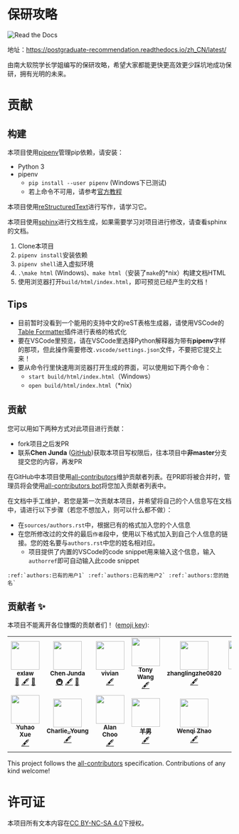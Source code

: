 # 保研攻略

![Read the Docs](https://img.shields.io/readthedocs/postgraduate-recommendation?style=flat-square)

地址：https://postgraduate-recommendation.readthedocs.io/zh_CN/latest/

由南大软院学长学姐编写的保研攻略，希望大家都能更快更高效更少踩坑地成功保研，拥有光明的未来。

# 贡献

## 构建

本项目使用[pipenv](https://pipenv.kennethreitz.org/en/latest/)管理pip依赖，请安装：

- Python 3
- pipenv
    - `pip install --user pipenv` (Windows下已测试)
    - 若上命令不可用，请参考[官方教程](https://pipenv.kennethreitz.org/en/latest/install/#installing-pipenv)

本项目使用[reStructuredText](http://www.sphinx-doc.org/en/master/usage/restructuredtext/basics.html)进行写作，请学习它。

本项目使用[sphinx](http://www.sphinx-doc.org/en/master/contents.html)进行文档生成，如果需要学习对项目进行修改，请查看sphinx的文档。

1. Clone本项目
2. `pipenv install`安装依赖
3. `pipenv shell`进入虚拟环境
4. `.\make html` (Windows)、`make html`（安装了`make`的*nix）构建文档HTML
5. 使用浏览器打开`build/html/index.html`，即可预览已经产生的文档！

## Tips

- 目前暂时没看到一个能用的支持中文的reST表格生成器，请使用VSCode的[Table Formatter](https://marketplace.visualstudio.com/items?itemName=shuworks.vscode-table-formatter)插件进行表格的格式化
- 要在VSCode里预览，请在VSCode里选择Python解释器为带有**pipenv**字样的那项，但此操作需要修改`.vscode/settings.json`文件，不要把它提交上来！
- 要从命令行里快速用浏览器打开生成的界面，可以使用如下两个命令：
    - `start build/html/index.html`（Windows）
    - `open build/html/index.html`（*nix）

## 贡献

您可以用如下两种方式对此项目进行贡献：

- fork项目之后发PR
- 联系**Chen Junda** ([GitHub](https://github.com/ddadaal))获取本项目写权限后，往本项目中**非master**分支提交您的内容，再发PR

在GitHub中本项目使用[all-contributors](https://allcontributors.org/en)维护贡献者列表。在PR即将被合并时，管理员将会使用[all-contributors bot](https://allcontributors.org/docs/en/bot/overview)将您加入贡献者列表中。

在文档中手工维护，若您是第一次贡献本项目，并希望将自己的个人信息写在文档中，请进行以下步骤（若您不想加入，则可以什么都不做）：

- 在`sources/authors.rst`中，根据已有的格式加入您的个人信息
- 在您所修改过的文件的最后`作者`段中，使用以下格式加入到自己个人信息的链接。您的姓名要与`authors.rst`中您的姓名相对应。
    - 项目提供了内置的VSCode的code snippet用来输入这个信息，输入`authorref`即可自动输入此code snippet

```
:ref:`authors:已有的用户1` :ref:`authors:已有的用户2` :ref:`authors:您的姓名` 
```

## 贡献者 ✨

本项目不能离开各位慷慨的贡献者们！ ([emoji key](https://allcontributors.org/docs/en/emoji-key)):

<!-- ALL-CONTRIBUTORS-LIST:START - Do not remove or modify this section -->
<!-- prettier-ignore-start -->
<!-- markdownlint-disable -->
<table>
  <tr>
    <td align="center"><a href="https://github.com/exlaw"><img src="https://avatars1.githubusercontent.com/u/32476950?v=4" width="64px;" alt=""/><br /><sub><b>exlaw</b></sub></a><br /><a href="#ideas-exlaw" title="Ideas, Planning, & Feedback">🤔</a> <a href="#content-exlaw" title="Content">🖋</a> <a href="https://github.com/NJU-SE-15-share-review/postgraduate-recommendation/pulls?q=is%3Apr+reviewed-by%3Aexlaw" title="Reviewed Pull Requests">👀</a></td>
    <td align="center"><a href="https://ddadaal.me"><img src="https://avatars0.githubusercontent.com/u/8363856?v=4" width="64px;" alt=""/><br /><sub><b>Chen Junda</b></sub></a><br /><a href="#infra-ddadaal" title="Infrastructure (Hosting, Build-Tools, etc)">🚇</a> <a href="#content-ddadaal" title="Content">🖋</a> <a href="https://github.com/NJU-SE-15-share-review/postgraduate-recommendation/pulls?q=is%3Apr+reviewed-by%3Addadaal" title="Reviewed Pull Requests">👀</a></td>
    <td align="center"><a href="https://github.com/vivian-jq"><img src="https://avatars1.githubusercontent.com/u/16713101?v=4" width="64px;" alt=""/><br /><sub><b>vivian</b></sub></a><br /><a href="#content-vivian-jq" title="Content">🖋</a></td>
    <td align="center"><a href="https://github.com/tonywang1945yes"><img src="https://avatars0.githubusercontent.com/u/31364471?v=4" width="64px;" alt=""/><br /><sub><b>Tony Wang</b></sub></a><br /><a href="#content-tonywang1945yes" title="Content">🖋</a></td>
    <td align="center"><a href="https://github.com/zhanglingzhe0820"><img src="https://avatars2.githubusercontent.com/u/24886743?v=4" width="64px;" alt=""/><br /><sub><b>zhanglingzhe0820</b></sub></a><br /><a href="#content-zhanglingzhe0820" title="Content">🖋</a></td>
    <td align="center"><a href="http://hanxinhu.github.io"><img src="https://avatars3.githubusercontent.com/u/24485000?v=4" width="64px;" alt=""/><br /><sub><b>韩新虎</b></sub></a><br /><a href="#content-hanxinhu" title="Content">🖋</a></td>
    <td align="center"><a href="http://wensun.today"><img src="https://avatars1.githubusercontent.com/u/35923278?v=4" width="64px;" alt=""/><br /><sub><b>Wen Sun</b></sub></a><br /><a href="#content-HermitSun" title="Content">🖋</a></td>
  </tr>
  <tr>
    <td align="center"><a href="https://github.com/Moonquakes"><img src="https://avatars0.githubusercontent.com/u/38858895?v=4" width="64px;" alt=""/><br /><sub><b>Yuhao Xue</b></sub></a><br /><a href="#content-Moonquakes" title="Content">🖋</a></td>
    <td align="center"><a href="https://github.com/GitOfCharlie"><img src="https://avatars1.githubusercontent.com/u/37411016?v=4" width="64px;" alt=""/><br /><sub><b>Charlie_Young</b></sub></a><br /><a href="#content-GitOfCharlie" title="Content">🖋</a></td>
    <td align="center"><a href="https://github.com/HeimingZ"><img src="https://avatars2.githubusercontent.com/u/43991780?v=4" width="64px;" alt=""/><br /><sub><b>Alan Choo</b></sub></a><br /><a href="#content-HeimingZ" title="Content">🖋</a></td>
    <td align="center"><a href="https://caesarroot.github.io/"><img src="https://avatars2.githubusercontent.com/u/35787647?v=4" width="64px;" alt=""/><br /><sub><b>羊男</b></sub></a><br /><a href="#content-CaesarRoot" title="Content">🖋</a></td>
    <td align="center"><a href="https://github.com/Green-Wood"><img src="https://avatars3.githubusercontent.com/u/31267545?v=4" width="64px;" alt=""/><br /><sub><b>Wenqi Zhao</b></sub></a><br /><a href="#content-Green-Wood" title="Content">🖋</a></td>
  </tr>
</table>

<!-- markdownlint-enable -->
<!-- prettier-ignore-end -->
<!-- ALL-CONTRIBUTORS-LIST:END -->

This project follows the [all-contributors](https://github.com/all-contributors/all-contributors) specification. Contributions of any kind welcome!

# 许可证

本项目所有文本内容在[CC BY-NC-SA 4.0](https://creativecommons.org/licenses/by-nc-sa/4.0/)下授权。
